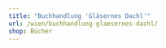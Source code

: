 ```yaml
---
title: "Buchhandlung 'Gläsernes Dachl'"
url: /wien/buchhandlung-glaesernes-dachl/
shop: Bücher
---
```

